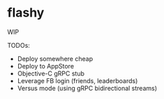 # flashy

WIP

TODOs:

- Deploy somewhere cheap
- Deploy to AppStore
- Objective-C gRPC stub
- Leverage FB login (friends, leaderboards)
- Versus mode (using gRPC bidirectional streams)
